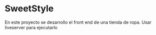 # SweetStyle
En este proyecto se desarrollo el front end de una tienda de ropa.
Usar liveserver para ejecutarlo
